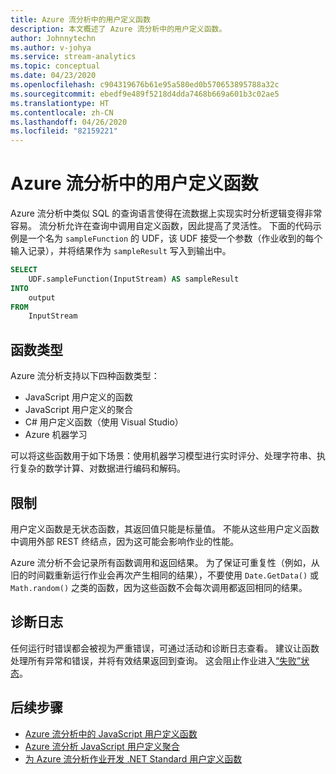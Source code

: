 ```yaml
---
title: Azure 流分析中的用户定义函数
description: 本文概述了 Azure 流分析中的用户定义函数。
author: Johnnytechn
ms.author: v-johya
ms.service: stream-analytics
ms.topic: conceptual
ms.date: 04/23/2020
ms.openlocfilehash: c904319676b61e95a580ed0b570653895788a32c
ms.sourcegitcommit: ebedf9e489f5218d4dda7468b669a601b3c02ae5
ms.translationtype: HT
ms.contentlocale: zh-CN
ms.lasthandoff: 04/26/2020
ms.locfileid: "82159221"
---
```

# <a name="user-defined-functions-in-azure-stream-analytics"></a>Azure 流分析中的用户定义函数

Azure 流分析中类似 SQL 的查询语言使得在流数据上实现实时分析逻辑变得非常容易。 流分析允许在查询中调用自定义函数，因此提高了灵活性。 下面的代码示例是一个名为 `sampleFunction` 的 UDF，该 UDF 接受一个参数（作业收到的每个输入记录），并将结果作为 `sampleResult` 写入到输出中。

```sql
SELECT 
    UDF.sampleFunction(InputStream) AS sampleResult 
INTO 
    output 
FROM 
    InputStream 
```

## <a name="types-of-functions"></a>函数类型

Azure 流分析支持以下四种函数类型： 

* JavaScript 用户定义的函数 
* JavaScript 用户定义的聚合 
* C# 用户定义函数（使用 Visual Studio） 
* Azure 机器学习 

可以将这些函数用于如下场景：使用机器学习模型进行实时评分、处理字符串、执行复杂的数学计算、对数据进行编码和解码。 

## <a name="limitations"></a>限制

用户定义函数是无状态函数，其返回值只能是标量值。 不能从这些用户定义函数中调用外部 REST 终结点，因为这可能会影响作业的性能。 

Azure 流分析不会记录所有函数调用和返回结果。 为了保证可重复性（例如，从旧的时间戳重新运行作业会再次产生相同的结果），不要使用 `Date.GetData()` 或 `Math.random()` 之类的函数，因为这些函数不会每次调用都返回相同的结果。  

## <a name="diagnostic-logs"></a>诊断日志

任何运行时错误都会被视为严重错误，可通过活动和诊断日志查看。 建议让函数处理所有异常和错误，并将有效结果返回到查询。 这会阻止作业进入[“失败”状态](job-states.md)。  


## <a name="next-steps"></a>后续步骤

* [Azure 流分析中的 JavaScript 用户定义函数](stream-analytics-javascript-user-defined-functions.md)
* [Azure 流分析 JavaScript 用户定义聚合](stream-analytics-javascript-user-defined-aggregates.md)
* [为 Azure 流分析作业开发 .NET Standard 用户定义函数](stream-analytics-edge-csharp-udf-methods.md)


